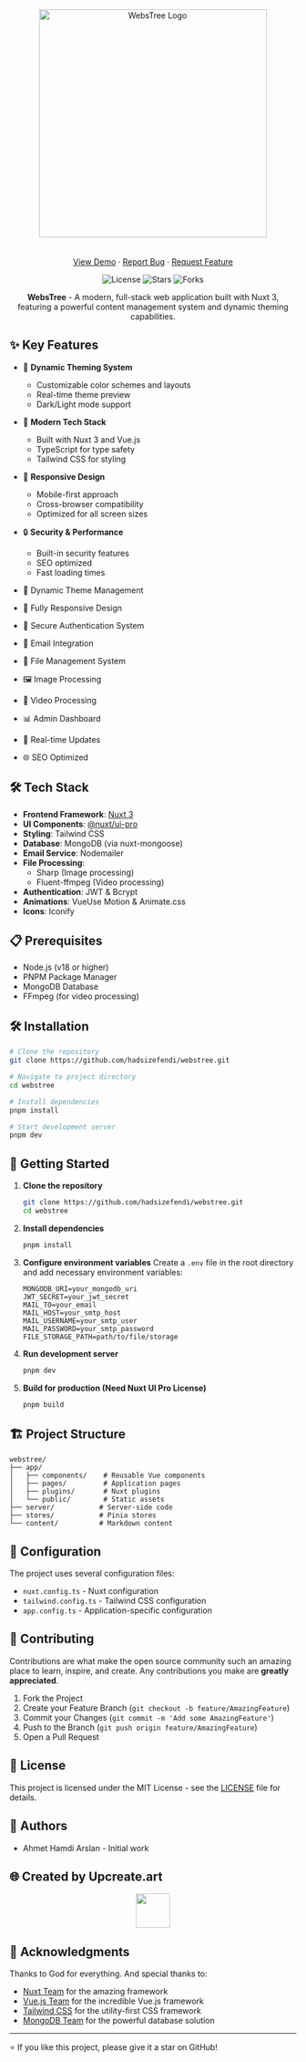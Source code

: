 <div align="center">
  <img src="https://webstree.com/_ipx/_/logo.svg" alt="WebsTree Logo" width="400" style="margin-bottom: 20px;"/>

  <p align="center">
    <a href="https://webstree.com">View Demo</a>
    ·
    <a href="https://github.com/hadsizefendi/webstree/issues">Report Bug</a>
    ·
    <a href="https://github.com/hadsizefendi/webstree/issues">Request Feature</a>
  </p>

  <p align="center">
    <img src="https://img.shields.io/github/license/hadsizefendi/webstree" alt="License">
    <img src="https://img.shields.io/github/stars/hadsizefendi/webstree" alt="Stars">
    <img src="https://img.shields.io/github/forks/hadsizefendi/webstree" alt="Forks">
  </p>


  <p align="center">
    <strong>WebsTree</strong> - A modern, full-stack web application built with Nuxt 3, featuring a powerful content management system and dynamic theming capabilities.
  </p>

</div>

## ✨ Key Features

- 🎨 **Dynamic Theming System**
  - Customizable color schemes and layouts
  - Real-time theme preview
  - Dark/Light mode support

- 🚀 **Modern Tech Stack**
  - Built with Nuxt 3 and Vue.js
  - TypeScript for type safety
  - Tailwind CSS for styling

- 📱 **Responsive Design**
  - Mobile-first approach
  - Cross-browser compatibility
  - Optimized for all screen sizes

- 🔒 **Security & Performance**
  - Built-in security features
  - SEO optimized
  - Fast loading times

- 🎨 Dynamic Theme Management
- 📱 Fully Responsive Design
- 🔐 Secure Authentication System
- 📧 Email Integration
- 📁 File Management System
- 🖼️ Image Processing
- 🎥 Video Processing
- 📊 Admin Dashboard
- 🔄 Real-time Updates
- 🌐 SEO Optimized

## 🛠️ Tech Stack

- **Frontend Framework**: [Nuxt 3](https://nuxt.com/)
- **UI Components**: [@nuxt/ui-pro](https://ui.nuxt.com/)
- **Styling**: Tailwind CSS
- **Database**: MongoDB (via nuxt-mongoose)
- **Email Service**: Nodemailer
- **File Processing**: 
  - Sharp (Image processing)
  - Fluent-ffmpeg (Video processing)
- **Authentication**: JWT & Bcrypt
- **Animations**: VueUse Motion & Animate.css
- **Icons**: Iconify

## 📋 Prerequisites

- Node.js (v18 or higher)
- PNPM Package Manager
- MongoDB Database
- FFmpeg (for video processing)

## 🛠️ Installation

```bash
# Clone the repository
git clone https://github.com/hadsizefendi/webstree.git

# Navigate to project directory
cd webstree

# Install dependencies
pnpm install

# Start development server
pnpm dev
```

## 🚀 Getting Started

1. **Clone the repository**
   ```bash
   git clone https://github.com/hadsizefendi/webstree.git
   cd webstree
   ```

2. **Install dependencies**
   ```bash
   pnpm install
   ```

3. **Configure environment variables**
   Create a `.env` file in the root directory and add necessary environment variables:
   ```env
   MONGODB_URI=your_mongodb_uri
   JWT_SECRET=your_jwt_secret
   MAIL_TO=your_email
   MAIL_HOST=your_smtp_host
   MAIL_USERNAME=your_smtp_user
   MAIL_PASSWORD=your_smtp_password
   FILE_STORAGE_PATH=path/to/file/storage
   ```

4. **Run development server**
   ```bash
   pnpm dev
   ```

5. **Build for production (Need Nuxt UI Pro License)**
   ```bash
   pnpm build
   ```

## 🏗️ Project Structure

```
webstree/
├── app/
│   ├── components/    # Reusable Vue components
│   ├── pages/         # Application pages
│   ├── plugins/       # Nuxt plugins
│   └── public/        # Static assets
├── server/           # Server-side code
├── stores/           # Pinia stores
└── content/          # Markdown content
```

## 🔧 Configuration

The project uses several configuration files:
- `nuxt.config.ts` - Nuxt configuration
- `tailwind.config.ts` - Tailwind CSS configuration
- `app.config.ts` - Application-specific configuration

## 🤝 Contributing

Contributions are what make the open source community such an amazing place to learn, inspire, and create. Any contributions you make are **greatly appreciated**.

1. Fork the Project
2. Create your Feature Branch (`git checkout -b feature/AmazingFeature`)
3. Commit your Changes (`git commit -m 'Add some AmazingFeature'`)
4. Push to the Branch (`git push origin feature/AmazingFeature`)
5. Open a Pull Request

## 📝 License

This project is licensed under the MIT License - see the [LICENSE](LICENSE) file for details.

## 👥 Authors

- Ahmet Hamdi Arslan - Initial work

## 🌐 Created by Upcreate.art

<p align="center">
 <a href="https://upcreate.art" target="_blank"><img src="https://hadsizefendi.com/up.webp" width="60"></a>
</p>

## 🙏 Acknowledgments

Thanks to God for everything. And special thanks to:
- [Nuxt Team](https://nuxt.com/) for the amazing framework
- [Vue.js Team](https://vuejs.org/) for the incredible Vue.js framework
- [Tailwind CSS](https://tailwindcss.com/) for the utility-first CSS framework
- [MongoDB Team](https://www.mongodb.com/) for the powerful database solution

---

⭐️ If you like this project, please give it a star on GitHub!
